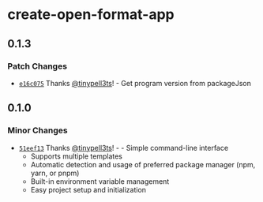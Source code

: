 # create-open-format-app

## 0.1.3

### Patch Changes

- [`e16c075`](https://github.com/open-format/create-open-format-app/commit/e16c075df1c26fb98ccc7f934170560e4f33aa7a) Thanks [@tinypell3ts](https://github.com/tinypell3ts)! - Get program version from packageJson

## 0.1.0

### Minor Changes

- [`51eef13`](https://github.com/open-format/create-open-format-app/commit/51eef1330e755138e41adae1e8c7a4bf0254d8c0) Thanks [@tinypell3ts](https://github.com/tinypell3ts)! - - Simple command-line interface
  - Supports multiple templates
  - Automatic detection and usage of preferred package manager (npm, yarn, or pnpm)
  - Built-in environment variable management
  - Easy project setup and initialization
